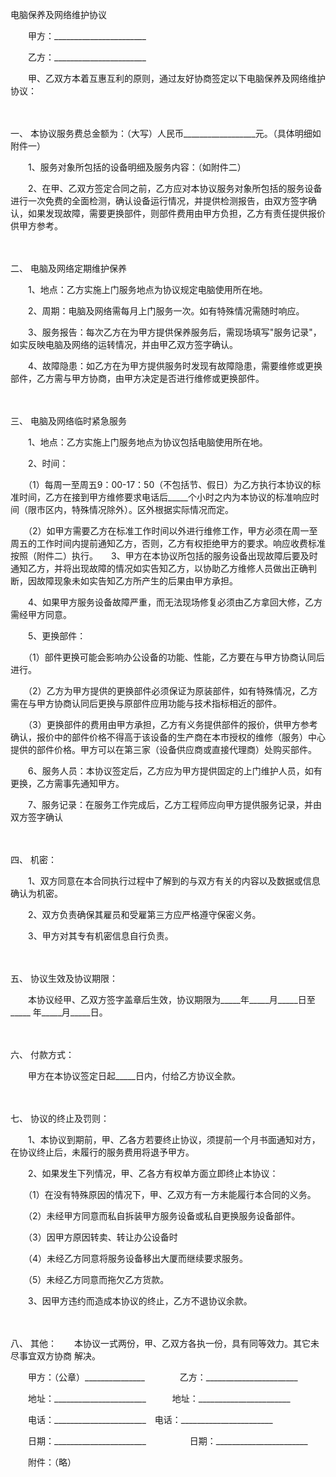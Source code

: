 



电脑保养及网络维护协议



 

　　甲方：_______________________

　　乙方：_______________________　　

　　甲、乙双方本着互惠互利的原则，通过友好协商签定以下电脑保养及网络维护协议：

　　

一、
本协议服务费总金额为：（大写）人民币__________________元。（具体明细如附件一）　　

　　1、服务对象所包括的设备明细及服务内容：（如附件二）

　　2、在甲、乙双方签定合同之前，乙方应对本协议服务对象所包括的服务设备进行一次免费的全面检测，确认设备运行情况，并提供检测报告，由双方签字确认，如果发现故障，需要更换部件，则部件费用由甲方负担，乙方有责任提供报价供甲方参考。

　　

二、
电脑及网络定期维护保养　　

　　1、地点：乙方实施上门服务地点为协议规定电脑使用所在地。

　　2、周期：电脑及网络需每月上门服务一次。如有特殊情况需随时响应。

　　3、服务报告：每次乙方在为甲方提供保养服务后，需现场填写"服务记录"，如实反映电脑及网络的运转情况，并由甲乙双方签字确认。

　　4、故障隐患：如乙方在为甲方提供服务时发现有故障隐患，需要维修或更换部件，乙方需与甲方协商，由甲方决定是否进行维修或更换部件。

　　

三、
电脑及网络临时紧急服务　　

　　1、地点：乙方实施上门服务地点为协议包括电脑使用所在地。

　　2、时间： 

　　（1）每周一至周五9：00-17：50（不包括节、假日）为乙方执行本协议的标准时间，乙方在接到甲方维修要求电话后_____个小时之内为本协议的标准响应时间（限市区内，特殊情况除外）。区外根据实际情况而定。

　　（2）如甲方需要乙方在标准工作时间以外进行维修工作，甲方必须在周一至周五的工作时间内提前通知乙方，否则，乙方有权拒绝甲方的要求。响应收费标准按照（附件二）执行。　　3、甲方在本协议所包括的服务设备出现故障后要及时通知乙方，并将出现故障的情况如实告知乙方，以协助乙方维修人员做出正确判断，因故障现象未如实告知乙方所产生的后果由甲方承担。

　　4、如果甲方服务设备故障严重，而无法现场修复必须由乙方拿回大修，乙方需经甲方同意。

　　5、更换部件： 

　　（1）部件更换可能会影响办公设备的功能、性能，乙方要在与甲方协商认同后进行。 

　　（2）乙方为甲方提供的更换部件必须保证为原装部件，如有特殊情况，乙方需在与甲方协商认同后更换与原部件应用功能与技术指标相近的部件。 

　　（3）更换部件的费用由甲方承担，乙方有义务提供部件的报价，供甲方参考确认，报价中的部件价格不得高于该设备的生产商在本市授权的维修（服务）中心提供的部件价格。甲方可以在第三家（设备供应商或直接代理商）处购买部件。

　　6、服务人员：本协议签定后，乙方应为甲方提供固定的上门维护人员，如有更换，乙方需事先通知甲方。

　　7、服务记录：在服务工作完成后，乙方工程师应向甲方提供服务记录，并由双方签字确认

　　

四、
机密：　　

　　1、双方同意在本合同执行过程中了解到的与双方有关的内容以及数据或信息确认为机密。

　　2、双方负责确保其雇员和受雇第三方应严格遵守保密义务。

　　3、甲方对其专有机密信息自行负责。

　　

五、
协议生效及协议期限：　　

　　本协议经甲、乙双方签字盖章后生效，协议期限为_____年_____月_____日至_____ 年_____月_____日。

　　

六、
付款方式：　　

　　甲方在本协议签定日起_____日内，付给乙方协议全款。

　　

七、
协议的终止及罚则：　　

　　1、本协议到期前，甲、乙各方若要终止协议，须提前一个月书面通知对方，在协议终止后，未履行的服务费用将退予甲方。　　

　　2、如果发生下列情况，甲、乙各方有权单方面立即终止本协议： 　　

　　（1）在没有特殊原因的情况下，甲、乙双方有一方未能履行本合同的义务。 

　　（2）未经甲方同意而私自拆装甲方服务设备或私自更换服务设备部件。 

　　（3）因甲方原因转卖、转让办公设备时 

　　（4）未经乙方同意将服务设备移出大厦而继续要求服务。 

　　（5）未经乙方同意而拖欠乙方货款。

　　3、因甲方违约而造成本协议的终止，乙方不退协议余款。

　　

八、
其他：　　本协议一式两份，甲、乙双方各执一份，具有同等效力。其它未尽事宜双方协商 解决。　　

　　甲方：（公章）_______________　　　　乙方：_______________________

　　地址：_______________________　　　地址：_______________________

　　电话：_______________________　电话：_______________________

　　日期：_______________________　　　　　日期：_______________________　　

　　附件：（略）

　　